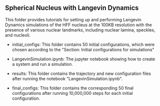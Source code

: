 ## Spherical Nucleus with Langevin Dynamics

This folder provides tutorials for setting up and performing Langevin Dynamics simulations of the HFF nucleus at the 100KB resolution with the presence of various nuclear landmarks, including nuclear lamina, speckles, and nucleoli.

- initial_configs: This folder contains 50 initial configurations, which were chosen according to the "Section: Initial configurations for simulations"

- LangevinSimulation.ipynb: The jupyter notebook showing how to create a system and run a simulation. 

- results: This folder contains the trajectory and new configuration files after running the notebook "LangevinSimulation.ipynb".

- final_configs: This folder contains the corresponding 50 final configurations after running 10,000,000 steps for each initial configuration.
